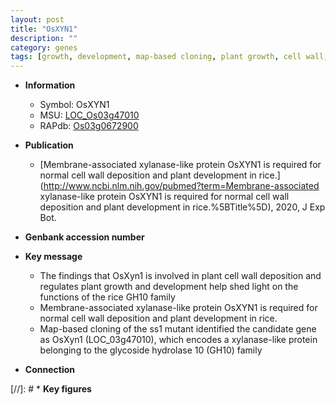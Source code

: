 ```yaml
---
layout: post
title: "OsXYN1"
description: ""
category: genes
tags: [growth, development, map-based cloning, plant growth, cell wall, plant development]
---
```


* **Information**  
    + Symbol: OsXYN1  
    + MSU: [LOC_Os03g47010](http://rice.plantbiology.msu.edu/cgi-bin/ORF_infopage.cgi?orf=LOC_Os03g47010)  
    + RAPdb: [Os03g0672900](http://rapdb.dna.affrc.go.jp/viewer/gbrowse_details/irgsp1?name=Os03g0672900)  

* **Publication**  
    + [Membrane-associated xylanase-like protein OsXYN1 is required for normal cell wall deposition and plant development in rice.](http://www.ncbi.nlm.nih.gov/pubmed?term=Membrane-associated xylanase-like protein OsXYN1 is required for normal cell wall deposition and plant development in rice.%5BTitle%5D), 2020, J Exp Bot.

* **Genbank accession number**  

* **Key message**  
    + The findings that OsXyn1 is involved in plant cell wall deposition and regulates plant growth and development help shed light on the functions of the rice GH10 family
    + Membrane-associated xylanase-like protein OsXYN1 is required for normal cell wall deposition and plant development in rice.
    + Map-based cloning of the ss1 mutant identified the candidate gene as OsXyn1 (LOC_03g47010), which encodes a xylanase-like protein belonging to the glycoside hydrolase 10 (GH10) family

* **Connection**  

[//]: # * **Key figures**  


